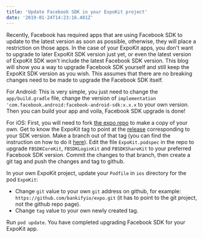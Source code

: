 ```yaml
---
title: 'Update Facebook SDK in your ExpoKit project'
date: '2019-01-24T14:23:16.481Z'
---
```


Recently, Facebook has required apps that are using Facebook SDK to update to
the latest version as soon as possible, otherwise, they will place a restriction
on those apps. In the case of your ExpoKit apps, you don't want to upgrade to
later ExpoKit SDK version just yet, or even the latest version of ExpoKit SDK
won't include the latest Facebook SDK version. This blog will show you a way to
upgrade Facebook SDK yourself and still keep the ExpoKit SDK version as you
wish. This assumes that
there are no breaking changes need to be made to upgrade the Facebook SDK itself.

For Android: This is very simple, you just need to change the `app/build.gradle`
file, change the version of `implementation 'com.facebook.android:facebook-android-sdk:x.x.x` to your own version. Then you
can build your app and voila, Facebook SDK upgrade is done!

For iOS: First, you will need to fork [the expo
repo](https://github.com/expo/expo) to make a copy of your own. Get to know the
ExpoKit tag to point at the [release](https://github.com/expo/expo/releases)
corresponding to your SDK version. Make a branch out of that tag (you can find
the instruction on how to do it
[here](https://stackoverflow.com/questions/10940981/how-to-create-a-new-branch-from-a-tag)).
Edit the file `ExpoKit.podspec` in the repo to upgrade `FBSDKCoreKit`,
`FBSDKLoginKit` and `FBSDKShareKit` to your preferred Facebook SDK version.
Commit the changes to that branch, then create a git tag and push the changes
and tag to github.

In your own ExpoKit project, update your `Podfile` in `ios`
directory for the pod `ExpoKit`:

- Change `git` value to your own `git` address on
  github, for example: `https://github.com/bankifyio/expo.git` (it has to point to
  the git project, not the github repo page).
- Change `tag` value to your own newly created tag.

Run `pod update`. You have completed upgrading Facebook SDK for your ExpoKit app.
